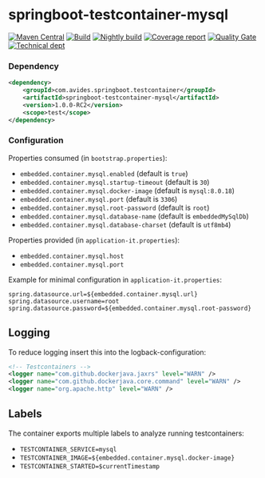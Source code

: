 # springboot-testcontainer-mysql

[![Maven Central](https://img.shields.io/maven-metadata/v/http/central.maven.org/maven2/com/avides/springboot/testcontainer/springboot-testcontainer-mysql/maven-metadata.xml.svg)](https://search.maven.org/#search%7Cgav%7C1%7Cg%3A%22com.avides.springboot.testcontainer%22%20AND%20a%3A%22springboot-testcontainer-mysql%22)
[![Build](https://github.com/springboot-testcontainer/springboot-testcontainer-mysql/workflows/release/badge.svg)](https://github.com/springboot-testcontainer/springboot-testcontainer-mysql/actions)
[![Nightly build](https://github.com/springboot-testcontainer/springboot-testcontainer-mysql/workflows/nightly/badge.svg)](https://github.com/springboot-testcontainer/springboot-testcontainer-mysql/actions)
[![Coverage report](https://sonarcloud.io/api/project_badges/measure?project=springboot-testcontainer_springboot-testcontainer-mysql&metric=coverage)](https://sonarcloud.io/dashboard?id=springboot-testcontainer_springboot-testcontainer-mysql)
[![Quality Gate](https://sonarcloud.io/api/project_badges/measure?project=springboot-testcontainer_springboot-testcontainer-mysql&metric=alert_status)](https://sonarcloud.io/dashboard?id=springboot-testcontainer_springboot-testcontainer-mysql)
[![Technical dept](https://sonarcloud.io/api/project_badges/measure?project=springboot-testcontainer_springboot-testcontainer-mysql&metric=sqale_index)](https://sonarcloud.io/dashboard?id=springboot-testcontainer_springboot-testcontainer-mysql)

### Dependency
```xml
<dependency>
	<groupId>com.avides.springboot.testcontainer</groupId>
	<artifactId>springboot-testcontainer-mysql</artifactId>
	<version>1.0.0-RC2</version>
	<scope>test</scope>
</dependency>
```

### Configuration
Properties consumed (in `bootstrap.properties`):
- `embedded.container.mysql.enabled` (default is `true`)
- `embedded.container.mysql.startup-timeout` (default is `30`)
- `embedded.container.mysql.docker-image` (default is `mysql:8.0.18`)
- `embedded.container.mysql.port` (default is `3306`)
- `embedded.container.mysql.root-password` (default is `root`)
- `embedded.container.mysql.database-name` (default is `embeddedMySqlDb`)
- `embedded.container.mysql.database-charset` (default is `utf8mb4`)

Properties provided (in `application-it.properties`):
- `embedded.container.mysql.host`
- `embedded.container.mysql.port`

Example for minimal configuration in `application-it.properties`:
```
spring.datasource.url=${embedded.container.mysql.url}
spring.datasource.username=root
spring.datasource.password=${embedded.container.mysql.root-password}
```

## Logging
To reduce logging insert this into the logback-configuration:
```xml
<!-- Testcontainers -->
<logger name="com.github.dockerjava.jaxrs" level="WARN" />
<logger name="com.github.dockerjava.core.command" level="WARN" />
<logger name="org.apache.http" level="WARN" />
```

## Labels
The container exports multiple labels to analyze running testcontainers:
- `TESTCONTAINER_SERVICE=mysql`
- `TESTCONTAINER_IMAGE=${embedded.container.mysql.docker-image}`
- `TESTCONTAINER_STARTED=$currentTimestamp`
